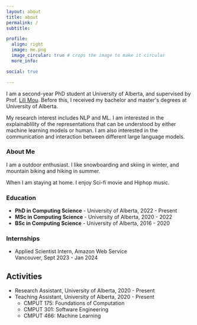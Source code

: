 ```yaml
---
layout: about
title: about
permalink: /
subtitle: 

profile:
  align: right
  image: me.png
  image_circular: true # crops the image to make it circular
  more_info: 

social: true

---
```


I am a second-year PhD student at University of Alberta, and supervised by Prof. [Lili Mou](https://lili-mou.github.io/). Before this, I received my bachelor and master's degrees at University of Alberta.

My research interest includes NLP and ML. I am interested in the explainablility of the representations that can be understood by either machine learning models or human. I am also interested in the communication and interaction between different large language models.

### About Me
I am a outdoor enthusiast. I like snowboarding and skiing in winter, and mountain biking and hiking in summer.

When I am staying at home. I enjoy Sci-fi movie and Hiphop music.

### Education

- **PhD in Computing Science** - University of Alberta, 2022 - Present
- **MSc in Computing Science** - University of Alberta, 2020 - 2022
- **BSc in Computing Science** - University of Alberta, 2016 - 2020


### Internships

- Applied Scientist Intern, Amazon Web Service  
  Vancouver, Sept 2023 - Jan 2024

## Activities

- Research Assistant, University of Alberta, 2020 - Present
- Teaching Assistant, University of Alberta, 2020 - Present  
  - CMPUT 175: Foundations of Computation  
  - CMPUT 301: Software Engineering  
  - CMPUT 466: Machine Learning